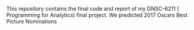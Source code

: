 This repository contains the final code and report of my DNSC-6211 ( Programming for Analytics) final project. We predicted 2017 Oscars Best Picture Nominations
